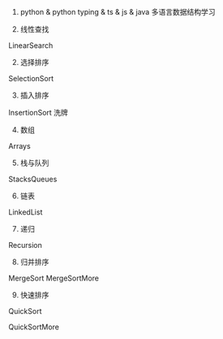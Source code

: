 1. python & python typing & ts & js & java 多语言数据结构学习

1. 线性查找

LinearSearch

2. 选择排序

SelectionSort

3. 插入排序

InsertionSort 洗牌

4. 数组

Arrays

5. 栈与队列

StacksQueues

6. 链表

LinkedList

7. 递归

Recursion

8. 归并排序

MergeSort
MergeSortMore

9.  快速排序

QuickSort

QuickSortMore







